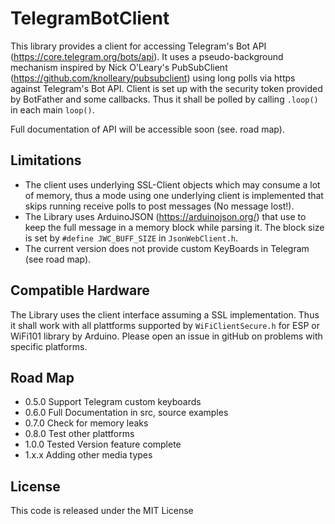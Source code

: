 # TelegramBotClient
This library provides a client for accessing Telegram's Bot API
(https://core.telegram.org/bots/api). 
It uses a pseudo-background mechanism inspired by Nick O'Leary's
PubSubClient (https://github.com/knolleary/pubsubclient)
using long polls via https against Telegram's Bot API.
Client is set up with the security token provided by BotFather
and some callbacks. Thus it shall be polled by calling `.loop()` 
in each main `loop()`.

Full documentation of API will be accessible soon (see. road map).

## Limitations
- The client uses underlying SSL-Client objects which may consume a lot of
memory, thus a mode using one underlying client is implemented that skips
running receive polls to post messages (No message lost!).
- The Library uses ArduinoJSON (https://arduinojson.org/) that use to
keep the full message in a memory block while parsing it. The block size is
set by `#define JWC_BUFF_SIZE` in `JsonWebClient.h`.
- The current version does not provide custom KeyBoards in Telegram (see road map).

## Compatible Hardware
The Library uses the client interface assuming a SSL implementation. Thus it shall
work with all plattforms supported by `WiFiClientSecure.h` for ESP or
WiFi101 library by Arduino. Please open an issue in gitHub on problems with specific
platforms.

## Road Map
- 0.5.0 Support Telegram custom keyboards
- 0.6.0 Full Documentation in src, source examples
- 0.7.0 Check for memory leaks
- 0.8.0 Test other plattforms
- 1.0.0 Tested Version feature complete
- 1.x.x Adding other media types

## License
This code is released under the MIT License